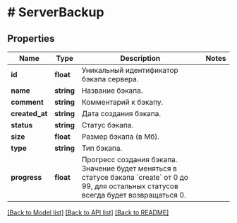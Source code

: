 # # ServerBackup

## Properties

Name | Type | Description | Notes
------------ | ------------- | ------------- | -------------
**id** | **float** | Уникальный идентификатор бэкапа сервера. |
**name** | **string** | Название бэкапа. |
**comment** | **string** | Комментарий к бэкапу. |
**created_at** | **string** | Дата создания бэкапа. |
**status** | **string** | Статус бэкапа. |
**size** | **float** | Размер бэкапа (в Мб). |
**type** | **string** | Тип бэкапа. |
**progress** | **float** | Прогресс создания бэкапа. Значение будет меняться в статусе бэкапа &#x60;create&#x60; от 0 до 99, для остальных статусов всегда будет возвращаться 0. |

[[Back to Model list]](../../README.md#models) [[Back to API list]](../../README.md#endpoints) [[Back to README]](../../README.md)

